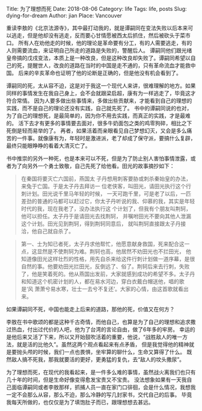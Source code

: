 Title: 为了理想而死
Date: 2018-08-06
Category: life
Tags: life, posts
Slug: dying-for-dream
Author: jian
Place: Vancouver

重读李敖的《北京法源寺》，其中最打动我的，就是谭嗣同在变法失败以后本来可以逃走，但是他却没有逃走，反而要心甘情愿被西太后抓住，然后被砍头于菜市口。
所有人在劝他走的时候，他的理论是革命要有分工，有的人需要逃走，有的人则需要流血，来证明自己所走的道路是失败的，警醒后人。
谭嗣同他们跟光绪皇帝搞的戊戌变法，本质上是一种改良，但是这种改良却失败了。谭嗣同希望以自己的死，提醒世人，改良的道路在当时的中国是走不通的，只有革命流血才能救中国。
后来的辛亥革命也证明了他的论断是正确的，但是他没有机会看到了。

谭嗣同的死，太从容不迫，这是对于我这一个现代人来讲，很难理解的地方。如果同样的事情发生在我自己身上，会不会就跟梁启超，康有为一样逃走了，毕竟这才符合常情。
因为人要多做出些事情来，多做出些贡献来，才能看到自己的理想的实践，而不是自己的理论还没有实践，自己就先死了。
书中的谭嗣同说的也对，为了自己的理想死，是最简单的，因为你不用去实践，而真正的实践，才是最难的。
活下去才有更多的事情要去面对，很多牛奶面包之类的鸡零狗碎，相比之下死倒是轻而易举的了。
再者，如果活着而亲眼看见自己梦想幻灭，又会是多么痛苦的一件事。就像康有为，年轻时是激进派，老了却成了保守派，要搞什么复辟，最终只能眼睁睁的看着大清灭亡了。

书中推崇的另外一种死，也是本来可以不死，但是为了防止别人害怕事情泄露，或者为了向另外一个勇士致敬，自己先死了给他看。田光的故事摘抄如下：

>在秦国将要灭亡六国前，燕国太 子丹想用刺客要胁或刺杀秦始皇的办法，来兔于亡国。于是太子丹去拜访一 位老侠客，叫田光，请田光执行这个行刺计划。田光说千里马年轻的时候， 一天可跑千里，可是老了以后，一匹差劲的普通的马都可以赶过它，你太子丹听说的我、仰慕的我，其实是年轻时代的我，现在我老了，没办法执行这 个计划了，但我有个朋友叫荆轲，他可以担任。太子丹于是请田光去找荆轲， 并嘱咐田光不要向其他人泄漏这个计划。田光见到荆轲，得到荆轲同意后， 就叫荆轲直接跟太子丹接洽，他自己就自杀了。

>第一、士为知已者死，太子丹求他帮忙，他愿意献身救国，死来配合这一点，这显然是不使荆轲为难。荆轲也高，他居然不劝田光也不拦田光， 他知道像田光这样壮烈的性格，用先自杀来给这件行刺计划做一道序幕，是很自然的事。他要劝田光拦田光，反倒远了、俗了。荆轲后来去行刺，失败了，他是笑着死的。他从燕国出发前，大家就感到成功的希望不多。太子丹和知道这个机密计划的人，都在易水河边，穿白衣戴白帽送他，唱的歌是‘风 萧萧兮易水寒，壮士一去兮不复还’。大家的心情，由这首歌就看出来。

如果谭嗣同不死，中国也能走上后来的道路，那他的死，价值又在何方？

李敖在书中歌颂的都是这种千古奇情，而他自己，也算是为了自己的理想和追求撒过热血，付出过代价的人吧，他为了台湾的言论自由，做了6年多的牢房。
幸运的是他后来又活了下来，所以又开始鼓吹活着的重要，他说，“战胜敌人的唯一方法，就是活的比他久”。虽然这两个观点看起来有点矛盾，
但是我觉得他的精神就是要抛头颅的时候，我们一点也畏惧，坐牢算的聊什么，生命又算得了什么。
既然敌人搞不死我，那我就要活的更好，更勇猛的复仇，去“敌人的坟头撒尿”。

为了理想而死，在现代的我看起来，是一件多么难的事情，虽然战火离我们也只有几十年的时间，但是生命好像变得愈发宝贵又不宝贵。
没法想象如果有一天我自己面临谭嗣同或者李敖那样，抓捕人员一直在家门口徘徊，会是什么情况，我想我一定不会那么从容，那么不迫，那么冷静的写几封家书，交代自己的后事。
毕竟我每天所做的，也仅仅是为了填饱肚子而已，跟理想想去甚远。

